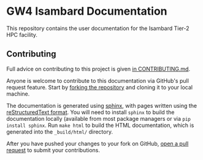 # GW4 Isambard Documentation

This repository contains the user documentation for the Isambard Tier-2 HPC facility.

## Contributing

Full advice on contributing to this project is given [in CONTRIBUTING.md](CONTRIBUTING.md).

Anyone is welcome to contribute to this documentation via GitHub's pull request feature.
Start by [forking the repository](https://help.github.com/articles/fork-a-repo/) and cloning it to your local machine.

The documentation is generated using [sphinx](http://www.sphinx-doc.org/en/master/), with pages written using the [reStructuredText format](http://www.sphinx-doc.org/en/master/usage/restructuredtext/basics.html).
You will need to install `sphinx` to build the documentation locally (available from most package managers or via `pip install sphinx`.
Run `make html` to build the HTML documentation, which is generated into the `_build/html/` directory.

After you have pushed your changes to your fork on GitHub, [open a pull request](https://help.github.com/articles/using-pull-requests/) to submit your contributions.
